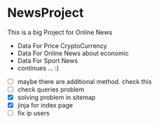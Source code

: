 # NewsProject
This is a big Project for Online News 

- Data For Price CryptoCurrency
- Data For Online News about economic
- Data For Sport News
- continues ... :)

- [ ] maybe there are additional method. check this
- [ ] check queries problem
- [x] solving problem in sitemap
- [x] jinja for index page
- [ ] fix ip users
